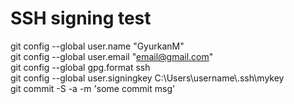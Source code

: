 # SSH signing test
git config --global user.name "GyurkanM"  
git config --global user.email "email@gmail.com"  
git config --global gpg.format ssh  
git config --global user.signingkey C:\Users\username\\.ssh\mykey  
git commit -S -a -m 'some commit msg'
